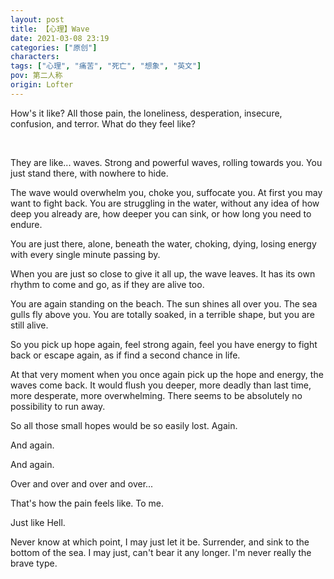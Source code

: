 ```yaml
---
layout: post
title: 【心理】Wave
date: 2021-03-08 23:19
categories: ["原创"]
characters: 
tags: ["心理", "痛苦", "死亡", "想象", "英文"]
pov: 第二人称
origin: Lofter
---
```


How's it like? All those pain, the loneliness, desperation, insecure, confusion, and terror. What do they feel like?

<br>

They are like... waves. Strong and powerful waves, rolling towards you. You just stand there, with nowhere to hide.

The wave would overwhelm you, choke you, suffocate you. At first you may want to fight back. You are struggling in the water, without any idea of how deep you already are, how deeper you can sink, or how long you need to endure.

You are just there, alone, beneath the water, choking, dying, losing energy with every single minute passing by.

When you are just so close to give it all up, the wave leaves. It has its own rhythm to come and go, as if they are alive too.

You are again standing on the beach. The sun shines all over you. The sea gulls fly above you. You are totally soaked, in a terrible shape, but you are still alive.

So you pick up hope again, feel strong again, feel you have energy to fight back or escape again, as if find a second chance in life.

At that very moment when you once again pick up the hope and energy, the waves come back. It would flush you deeper, more deadly than last time, more desperate, more overwhelming. There seems to be absolutely no possibility to run away.

So all those small hopes would be so easily lost. Again. 

And again. 

And again.

Over and over and over and over...

That's how the pain feels like. To me.

Just like Hell.

Never know at which point, I may just let it be. Surrender, and sink to the bottom of the sea. I may just, can't bear it any longer. I'm never really the brave type.
